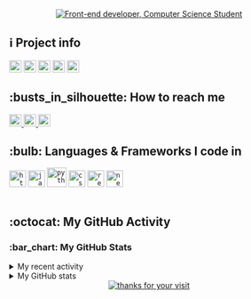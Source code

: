 <div id="top"></div>
<div align="center">
    <a href="https://git.io/typing-svg">
        <img src="https://readme-typing-svg.demolab.com?font=Roboto+Slab&color=%237E3ACE&size=30&center=true&vCenter=true&width=450&lines=I'm+Khem+Bikram+Rana;He/Him;Computer+Science+Student;Frontend+Developer;function+findQuestion(42)" 
             alt="Front-end developer, Computer Science Student">
    </a>
</div>

<h2>ℹ️ Project info</h2>
<div>
    <img alt="GitHub repo size" src="https://img.shields.io/github/repo-size/khembikram/khembikram?color=181717&logo=github&style=for-the-badge&logoColor=181717" height="22px">
    <img alt="GitHub forks" src="https://img.shields.io/github/forks/khembikram/khembikram?color=181717&logo=github&style=for-the-badge&logoColor=181717" height="22px">
    <img alt="GitHub Repo stars" src="https://img.shields.io/github/stars/khembikram/khembikram?color=181717&logo=github&style=for-the-badge&logoColor=181717" height="22px">
    <img alt="Last commit" src="https://img.shields.io/github/last-commit/khembikram/khembikram?color=F05032&logo=git&logoColor&style=for-the-badge" height="22px">
    <img alt="Commit activity" src="https://img.shields.io/github/commit-activity/m/khembikram/khembikram?color=F05032&logo=git&logoColor&style=for-the-badge" height="22px">
</div>

<h2>:busts_in_silhouette: How to reach me</h2>
<a href="https://github.com/khembikram">
    <img alt="Link to my GitHub" src="https://img.shields.io/github/followers/khembikram?style=for-the-badge&color=181717&logo=github&logoColor=181717&label=@khembikram" height="22px">
</a>
<a href="https://www.linkedin.com/in/khem-bikram-rana/">
    <img alt="link to my LinkedIn" src="https://img.shields.io/static/v1?label&message=/in/khembikram&color=0A66C2&style=for-the-badge&logo=linkedin" height="22px">
</a>
<a href="mailto:khembikram1@gmail.com">
    <img alt="link to send me an email" src="https://img.shields.io/static/v1?label&message=khembikram1@gmail.com&color=whitesmoke&style=for-the-badge&logo=gmail" height="22px">
</a>
<br>

<h2>:bulb: Languages & Frameworks I code in</h2>
<code><img title="HTML 5" alt="html5" width="30px" src="https://cdn.jsdelivr.net/gh/devicons/devicon/icons/html5/html5-original.svg"></code>
<code><img title="JavaScript" alt="javascript" width="30px" src="https://cdn.jsdelivr.net/gh/devicons/devicon/icons/javascript/javascript-original.svg"></code>
<code><img title="Python" alt="python" width="35px" src="https://cdn.jsdelivr.net/gh/devicons/devicon/icons/python/python-original.svg"></code>
<code><img title="CSS 3" alt="css 3" width="30px" src="https://cdn.jsdelivr.net/gh/devicons/devicon/icons/css3/css3-original.svg"></code>
<code><img title="ReactJS" alt="react js" width="30px" src="https://cdn.jsdelivr.net/gh/devicons/devicon/icons/react/react-original.svg"></code>
<code><img title="Next.js" alt="next.js" width="30px" src="https://cdn.jsdelivr.net/gh/devicons/devicon/icons/nextjs/nextjs-original.svg"></code>
<br><br>

<h2>:octocat: My GitHub Activity</h2>
<h3>:bar_chart: My GitHub Stats</h3>
<details>
<summary>My recent activity</summary>
<!--RECENT_ACTIVITY:last_update-->
Last Updated: Thursday, May 30th, 2024, 9:26:20 AM
<!--RECENT_ACTIVITY:last_update_end-->
</details>

<details>
    <summary>My GitHub stats</summary>
    <div>
        <a href="https://github.com/khembikram">
            <img alt="Link to my GitHub" src="https://img.shields.io/github/followers/khembikram?style=for-the-badge&labelColor=7E3ACE&color=181717">
        </a>
        <a href="https://badges.strrl.dev">
            <img alt="github repos" src="https://badges.strrl.dev/repos/khembikram?color=181717&style=for-the-badge&count_private=true&labelColor=7E3ACE">
        </a>
        <a href="https://badges.strrl.dev">
            <img alt="commits today" src="https://badges.strrl.dev/commits/daily/khembikram?color=181717&style=for-the-badge&labelColor=7E3ACE">
        </a>
        <a href="https://badges.strrl.dev">
            <img alt="commits this month" src="https://badges.strrl.dev/commits/monthly/khembikram?color=181717&style=for-the-badge&labelColor=7E3ACE">
        </a>
    </div>
    <a href="https://github-readme-stats.vercel.app/api?username=khembikram&count_private=true&show_icons=true&theme=midnight-purple&hide_border=true&hide_title=true">
        <img height="180em" src="https://github-readme-stats.vercel.app/api?username=khembikram&count_private=true&show_icons=true&theme=midnight-purple&hide_border=true&hide_title=true" alt="my github stats">
    </a>
    <br>
    <a href="https://github-readme-stats.vercel.app/api/top-langs/?username=khembikram&theme=midnight-purple&hide_border=true&layout=compact&custom_title=Most+Used+Languages*&langs_count=10">
        <img height="180em" src="https://github-readme-stats.vercel.app/api/top-langs/?username=khembikram&theme=midnight-purple&hide_border=true&layout=compact&custom_title=Most+Used+Languages*&langs_count=10" alt="most used languages">
    </a>
    <a href="https://github.com/DenverCoder1/github-readme-streak-stats">
        <img height="180em" src="https://streak-stats.demolab.com/?user=khembikram&theme=midnight-purple&hide_border=true" alt="streak stats">
    </a>
    <a href="https://github.com/khembikram/github-readme-activity-graph">
        <img alt="github activity graph" src="https://github-readme-activity-graph.cyclic.app/graph?username=khembikram&area=true&hide_border=true&bg_color=000&line=7E3ACE&point=1E0E31&color=7E3aCE&area_color=7E3ACE">
    </a>
    <a href="https://github.com/ryo-ma/github-profile-trophy">
        <img alt="github achievements" src="https://github-profile-trophy.vercel.app/?username=khembikram&theme=darkhub&no-frame=true&column=10">
    </a>
    <br>
</details>

<div align="center">
    <a href="https://git.io/typing-svg">
        <img alt="thanks for your visit" src="https://readme-typing-svg.demolab.com?font=Roboto+Slab&size=24&pause=1000&color=7E3ACECE&center=true&vCenter=true&width=435&lines=Thanks+for+your+visit!">
    </a>
</div>
